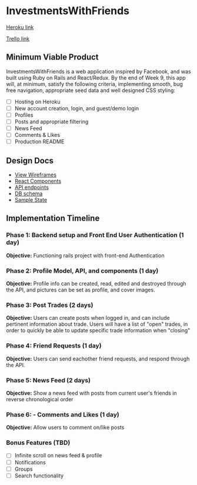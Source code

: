 # InvestmentsWithFriends

[Heroku link][heroku]

[Trello link][trello]

[heroku]: http://www.herokuapp.com
[trello]: https://trello.com/b/Tb9PgI1l/investmentswithfriends

## Minimum Viable Product

InvestmentsWithFriends is a web application inspired by Facebook, and was built
using Ruby on Rails and React/Redux. By the end of Week 9, this app will, at
minimum, satisfy the following criteria, implementing smooth, bug free
navigation, appropriate seed data and well designed CSS styling:

- [ ] Hosting on Heroku
- [ ] New account creation, login, and guest/demo login
- [ ] Profiles
- [ ] Posts and appropriate filtering
- [ ] News Feed
- [ ] Comments & Likes
- [ ] Production README

## Design Docs
* [View Wireframes][wireframes]
* [React Components][components]
* [API endpoints][api-endpoints]
* [DB schema][schema]
* [Sample State][sample-state]

[wireframes]: ./wireframes
[components]: ./component-hierarchy.md
[sample-state]: ./sample-state.md
[api-endpoints]: ./api-endpoints.md
[schema]: ./schema.md

## Implementation Timeline

### Phase 1: Backend setup and Front End User Authentication (1 day)

**Objective:** Functioning rails project with front-end Authentication

### Phase 2: Profile Model, API, and components (1 day)

**Objective:** Profile info can be created, read, edited and destroyed through
the API, and pictures can be set as profile, and cover images.

### Phase 3: Post Trades (2 days)

**Objective:** Users can create posts when logged in, and can include pertinent
information about trade. Users will have a list of "open" trades, in order to
quickly be able to update specific trade information when "closing"

### Phase 4: Friend Requests (1 day)

**Objective:** Users can send eachother friend requests, and respond through the
API.

### Phase 5: News Feed (2 days)

**Objective:** Show a news feed with posts from current user's friends in
reverse chronological order

### Phase 6: - Comments and Likes (1 day)

**Objective:** Allow users to comment on/like posts

### Bonus Features (TBD)
- [ ] Infinite scroll on news feed & profile
- [ ] Notifications
- [ ] Groups
- [ ] Search functionality
